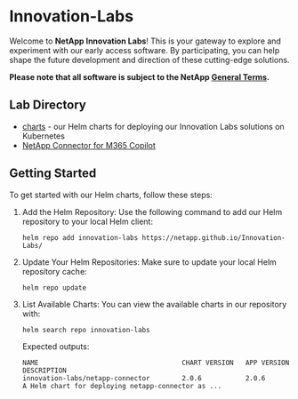 # Innovation-Labs

Welcome to **NetApp Innovation Labs**! This is your gateway to explore and experiment with our early access software. By participating, you can help shape the future development and direction of these cutting-edge solutions.

**Please note that all software is subject to the NetApp [General Terms](https://www.netapp.com/how-to-buy/sales-terms-and-conditions/terms-with-customers/general-terms/general-terms/).**

## Lab Directory

- [charts](https://netapp.github.io/Innovation-Labs/) - our Helm charts for deploying our Innovation Labs solutions on Kubernetes
- [NetApp Connector for M365 Copilot](netapp-neo/README.md)

## Getting Started
To get started with our Helm charts, follow these steps:

1. Add the Helm Repository: Use the following command to add our Helm repository to your local Helm client:
    ```
    helm repo add innovation-labs https://netapp.github.io/Innovation-Labs/
    ```
1. Update Your Helm Repositories: Make sure to update your local Helm repository cache:
    ```
    helm repo update
    ```
1. List Available Charts: You can view the available charts in our repository with:
    ```
    helm search repo innovation-labs
    ```
    Expected outputs:
    ```
    NAME                                    CHART VERSION   APP VERSION     DESCRIPTION
    innovation-labs/netapp-connector        2.0.6           2.0.6           A Helm chart for deploying netapp-connector as ...
    ```

